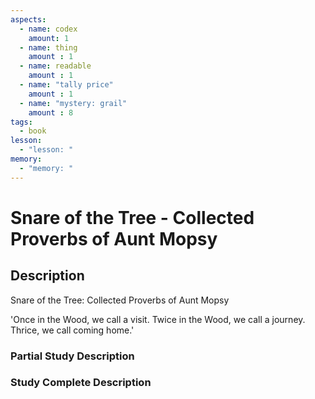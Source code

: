 ```yaml
---
aspects: 
  - name: codex
    amount: 1
  - name: thing
    amount : 1
  - name: readable
    amount : 1
  - name: "tally price"
    amount : 1
  - name: "mystery: grail"
    amount : 8
tags:
  - book
lesson:
  - "lesson: "
memory:
  - "memory: "
---
```


# Snare of the Tree - Collected Proverbs of Aunt Mopsy

## Description
Snare of the Tree: Collected Proverbs of Aunt Mopsy

'Once in the Wood, we call a visit. Twice in the Wood, we call a journey. Thrice, we call coming home.'
### Partial Study Description

### Study Complete Description
